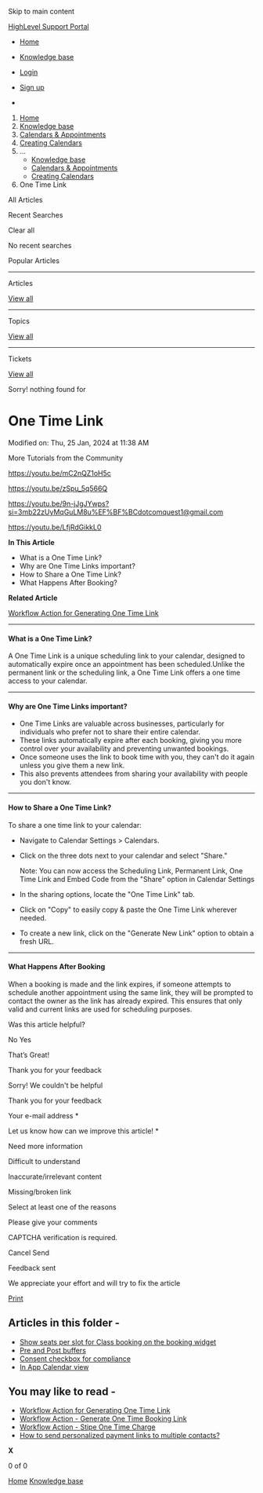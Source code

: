 Skip to main content

[ HighLevel Support Portal ](https://help.gohighlevel.com)

  * [ Home ](/support/home)
  * [ Knowledge base ](/support/solutions)

  * [Login](/support/login)
  * [Sign up](/support/signup)
  * 

  1. [Home](/support/home)
  2. [Knowledge base](/support/solutions)
  3. [Calendars & Appointments](/support/solutions/48000449585)
  4. [Creating Calendars](/support/solutions/folders/48000666396)
  5. ... 
     * [Knowledge base](/support/solutions)
     * [Calendars & Appointments](/support/solutions/48000449585)
     * [Creating Calendars](/support/solutions/folders/48000666396)
  6. One Time Link

All  Articles 

Recent Searches

Clear all

No recent searches

Popular Articles

* * *

Articles

[View all](/support/search/solutions)

* * *

Topics

[View all](/support/search/topics)

* * *

Tickets

[View all](/support/search/tickets)

Sorry! nothing found for   

# One Time Link

Modified on: Thu, 25 Jan, 2024 at 11:38 AM

More Tutorials from the Community

<https://youtu.be/mC2nQZ1oH5c>

<https://youtu.be/zSpu_5q566Q>

<https://youtu.be/9n-jJgJYwps?si=3mb22zUyMqGuLM8u%EF%BF%BCdotcomquest1@gmail.com>

<https://youtu.be/LfjRdGikkL0>

**In This Article**

  * What is a One Time Link?
  *  Why are One Time Links important?
  * How to Share a One Time Link?
  * What Happens After Booking?

**Related Article**

**[](https://help.gohighlevel.com/en/support/solutions/articles/155000001711)**[](https://help.gohighlevel.com/en/support/solutions/articles/155000001711)[Workflow Action for Generating One Time Link](https://help.gohighlevel.com/en/support/solutions/articles/155000001711)

[](https://help.gohighlevel.com/en/support/solutions/articles/155000001711)**[](https://help.gohighlevel.com/en/support/solutions/articles/155000001711)**

* * *

#### **What is a One Time Link?**

A One Time Link is a unique scheduling link to your calendar, designed to automatically expire once an appointment has been scheduled.Unlike the permanent link or the scheduling link, a One Time Link offers a one time access to your calendar. 

* * *

####  **Why are One Time Links important?**

  * One Time Links are valuable across businesses, particularly for individuals who prefer not to share their entire calendar. 
  * These links automatically expire after each booking, giving you more control over your availability and preventing unwanted bookings. 
  * Once someone uses the link to book time with you, they can't do it again unless you give them a new link. 
  * This also prevents attendees from sharing your availability with people you don't know.

* * *

#### **How to Share a One Time Link?**

To share a one time link to your calendar:  

  * Navigate to Calendar Settings > Calendars.
  * Click on the three dots next to your calendar and select "Share."

    Note: You can now access the Scheduling Link, Permanent Link, One Time Link and Embed Code from the "Share" option in Calendar Settings

  * In the sharing options, locate the "One Time Link" tab.

  * Click on "Copy" to easily copy & paste the One Time Link wherever needed.
  * To create a new link, click on the "Generate New Link" option to obtain a fresh URL.

* * *

#### **What Happens After Booking**

When a booking is made and the link expires, if someone attempts to schedule another appointment using the same link, they will be prompted to contact the owner as the link has already expired. This ensures that only valid and current links are used for scheduling purposes.

Was this article helpful?

No  Yes 

That’s Great!

Thank you for your feedback

Sorry! We couldn't be helpful

Thank you for your feedback

Your e-mail address *

Let us know how can we improve this article! *

Need more information 

Difficult to understand 

Inaccurate/irrelevant content 

Missing/broken link 

Select at least one of the reasons 

Please give your comments 

CAPTCHA verification is required. 

Cancel  Send 

Feedback sent

We appreciate your effort and will try to fix the article

[Print](javascript:print\(\))

## Articles in this folder -

  * [Show seats per slot for Class booking on the booking widget](/support/solutions/articles/155000000956-show-seats-per-slot-for-class-booking-on-the-booking-widget)
  * [Pre and Post buffers](/support/solutions/articles/155000001019-pre-and-post-buffers)
  * [Consent checkbox for compliance](/support/solutions/articles/155000001032-consent-checkbox-for-compliance)
  * [In App Calendar view](/support/solutions/articles/155000001202-in-app-calendar-view)

## You may like to read -

  * [Workflow Action for Generating One Time Link](/support/solutions/articles/155000001711-workflow-action-for-generating-one-time-link)
  * [Workflow Action - Generate One Time Booking Link](/support/solutions/articles/155000003461-workflow-action-generate-one-time-booking-link)
  * [Workflow Action - Stipe One Time Charge](/support/solutions/articles/155000003366-workflow-action-stipe-one-time-charge)
  * [How to send personalized payment links to multiple contacts?](/support/solutions/articles/155000002666-how-to-send-personalized-payment-links-to-multiple-contacts-)

**X**

0 of 0 []()

[Home](/support/home) [Knowledge base](/support/solutions)
